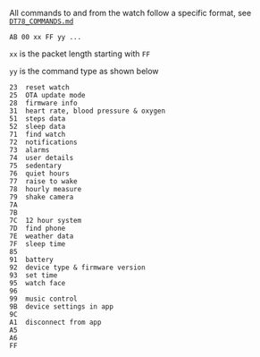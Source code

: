 
All commands to and from the watch follow a specific format, see [`DT78_COMMANDS.md`](https://github.com/fbiego/dt78/blob/master/DT78_COMMANDS.md)

`AB 00 xx FF yy ...`

`xx` is the packet length starting with `FF`

`yy` is the command type as shown below

```
23	reset watch
25	OTA update mode
28	firmware info
31	heart rate, blood pressure & oxygen
51	steps data
52	sleep data
71	find watch
72	notifications
73	alarms
74	user details
75	sedentary
76	quiet hours
77	raise to wake
78	hourly measure
79	shake camera
7A	
7B	
7C	12 hour system
7D	find phone
7E	weather data
7F	sleep time
85	
91	battery
92	device type & firmware version
93	set time
95	watch face
96	
99	music control
9B  device settings in app
9C
A1	disconnect from app
A5	
A6	
FF	
```
